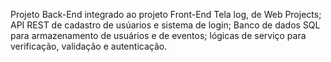 Projeto Back-End integrado ao projeto Front-End Tela log, de Web Projects; API REST de cadastro de usúarios e sistema de login; Banco de dados SQL para armazenamento de usuários e de eventos; lógicas de serviço para verificação, validação e autenticação.
